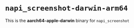 # `napi_screenshot-darwin-arm64`

This is the **aarch64-apple-darwin** binary for `napi_screenshot`
